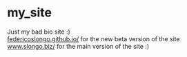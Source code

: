 # my_site
Just my bad bio site :)  
[federicoslongo.github.io/](https://federicoslongo.github.io/my_site/The%20Cat.html) for the new beta version of the site  
www.slongo.biz/ for the main version of the site :)
